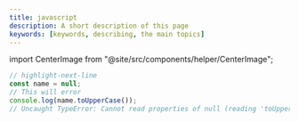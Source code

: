 ```yaml
---
title: javascript
description: A short description of this page
keywords: [keywords, describing, the main topics]
---
```


import CenterImage from "@site/src/components/helper/CenterImage";

<CenterImage src="https://api.esquirehk.com/var/site/storage/images/_aliases/img_804_w_only/4/9/6/2/6152694-1-chi-HK/FnDSHHYaAAECkWz.jpeg" />

```js
// highlight-next-line
const name = null;
// This will error
console.log(name.toUpperCase());
// Uncaught TypeError: Cannot read properties of null (reading 'toUpperCase')
```
